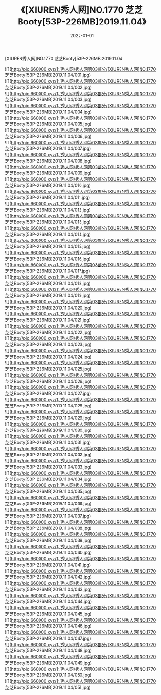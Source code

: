 ﻿---
layout: post
title:  《[XIUREN秀人网]NO.1770 芝芝Booty[53P-226MB]2019.11.04》
date:   2022-01-01
img: http://pic.660000.xyz/1:/秀人网/秀人网第03部分/[XIUREN秀人网]NO.1770 芝芝Booty[53P-226MB]2019.11.04/000.jpg
categories: [美女, 清纯, 唯美]
---

[XIUREN秀人网]NO.1770 芝芝Booty[53P-226MB]2019.11.04

 ![](http://pic.660000.xyz/1:/秀人网/秀人网第03部分/[XIUREN秀人网]NO.1770 芝芝Booty[53P-226MB]2019.11.04/001.jpg) <br>![](http://pic.660000.xyz/1:/秀人网/秀人网第03部分/[XIUREN秀人网]NO.1770 芝芝Booty[53P-226MB]2019.11.04/002.jpg) <br>![](http://pic.660000.xyz/1:/秀人网/秀人网第03部分/[XIUREN秀人网]NO.1770 芝芝Booty[53P-226MB]2019.11.04/003.jpg) <br>![](http://pic.660000.xyz/1:/秀人网/秀人网第03部分/[XIUREN秀人网]NO.1770 芝芝Booty[53P-226MB]2019.11.04/004.jpg) <br>![](http://pic.660000.xyz/1:/秀人网/秀人网第03部分/[XIUREN秀人网]NO.1770 芝芝Booty[53P-226MB]2019.11.04/005.jpg) <br>![](http://pic.660000.xyz/1:/秀人网/秀人网第03部分/[XIUREN秀人网]NO.1770 芝芝Booty[53P-226MB]2019.11.04/006.jpg) <br>![](http://pic.660000.xyz/1:/秀人网/秀人网第03部分/[XIUREN秀人网]NO.1770 芝芝Booty[53P-226MB]2019.11.04/007.jpg) <br>![](http://pic.660000.xyz/1:/秀人网/秀人网第03部分/[XIUREN秀人网]NO.1770 芝芝Booty[53P-226MB]2019.11.04/008.jpg) <br>![](http://pic.660000.xyz/1:/秀人网/秀人网第03部分/[XIUREN秀人网]NO.1770 芝芝Booty[53P-226MB]2019.11.04/009.jpg) <br>![](http://pic.660000.xyz/1:/秀人网/秀人网第03部分/[XIUREN秀人网]NO.1770 芝芝Booty[53P-226MB]2019.11.04/010.jpg) <br>![](http://pic.660000.xyz/1:/秀人网/秀人网第03部分/[XIUREN秀人网]NO.1770 芝芝Booty[53P-226MB]2019.11.04/011.jpg) <br>![](http://pic.660000.xyz/1:/秀人网/秀人网第03部分/[XIUREN秀人网]NO.1770 芝芝Booty[53P-226MB]2019.11.04/012.jpg) <br>![](http://pic.660000.xyz/1:/秀人网/秀人网第03部分/[XIUREN秀人网]NO.1770 芝芝Booty[53P-226MB]2019.11.04/013.jpg) <br>![](http://pic.660000.xyz/1:/秀人网/秀人网第03部分/[XIUREN秀人网]NO.1770 芝芝Booty[53P-226MB]2019.11.04/014.jpg) <br>![](http://pic.660000.xyz/1:/秀人网/秀人网第03部分/[XIUREN秀人网]NO.1770 芝芝Booty[53P-226MB]2019.11.04/015.jpg) <br>![](http://pic.660000.xyz/1:/秀人网/秀人网第03部分/[XIUREN秀人网]NO.1770 芝芝Booty[53P-226MB]2019.11.04/016.jpg) <br>![](http://pic.660000.xyz/1:/秀人网/秀人网第03部分/[XIUREN秀人网]NO.1770 芝芝Booty[53P-226MB]2019.11.04/017.jpg) <br>![](http://pic.660000.xyz/1:/秀人网/秀人网第03部分/[XIUREN秀人网]NO.1770 芝芝Booty[53P-226MB]2019.11.04/018.jpg) <br>![](http://pic.660000.xyz/1:/秀人网/秀人网第03部分/[XIUREN秀人网]NO.1770 芝芝Booty[53P-226MB]2019.11.04/019.jpg) <br>![](http://pic.660000.xyz/1:/秀人网/秀人网第03部分/[XIUREN秀人网]NO.1770 芝芝Booty[53P-226MB]2019.11.04/020.jpg) <br>![](http://pic.660000.xyz/1:/秀人网/秀人网第03部分/[XIUREN秀人网]NO.1770 芝芝Booty[53P-226MB]2019.11.04/021.jpg) <br>![](http://pic.660000.xyz/1:/秀人网/秀人网第03部分/[XIUREN秀人网]NO.1770 芝芝Booty[53P-226MB]2019.11.04/022.jpg) <br>![](http://pic.660000.xyz/1:/秀人网/秀人网第03部分/[XIUREN秀人网]NO.1770 芝芝Booty[53P-226MB]2019.11.04/023.jpg) <br>![](http://pic.660000.xyz/1:/秀人网/秀人网第03部分/[XIUREN秀人网]NO.1770 芝芝Booty[53P-226MB]2019.11.04/024.jpg) <br>![](http://pic.660000.xyz/1:/秀人网/秀人网第03部分/[XIUREN秀人网]NO.1770 芝芝Booty[53P-226MB]2019.11.04/025.jpg) <br>![](http://pic.660000.xyz/1:/秀人网/秀人网第03部分/[XIUREN秀人网]NO.1770 芝芝Booty[53P-226MB]2019.11.04/026.jpg) <br>![](http://pic.660000.xyz/1:/秀人网/秀人网第03部分/[XIUREN秀人网]NO.1770 芝芝Booty[53P-226MB]2019.11.04/027.jpg) <br>![](http://pic.660000.xyz/1:/秀人网/秀人网第03部分/[XIUREN秀人网]NO.1770 芝芝Booty[53P-226MB]2019.11.04/028.jpg) <br>![](http://pic.660000.xyz/1:/秀人网/秀人网第03部分/[XIUREN秀人网]NO.1770 芝芝Booty[53P-226MB]2019.11.04/029.jpg) <br>![](http://pic.660000.xyz/1:/秀人网/秀人网第03部分/[XIUREN秀人网]NO.1770 芝芝Booty[53P-226MB]2019.11.04/030.jpg) <br>![](http://pic.660000.xyz/1:/秀人网/秀人网第03部分/[XIUREN秀人网]NO.1770 芝芝Booty[53P-226MB]2019.11.04/031.jpg) <br>![](http://pic.660000.xyz/1:/秀人网/秀人网第03部分/[XIUREN秀人网]NO.1770 芝芝Booty[53P-226MB]2019.11.04/032.jpg) <br>![](http://pic.660000.xyz/1:/秀人网/秀人网第03部分/[XIUREN秀人网]NO.1770 芝芝Booty[53P-226MB]2019.11.04/033.jpg) <br>![](http://pic.660000.xyz/1:/秀人网/秀人网第03部分/[XIUREN秀人网]NO.1770 芝芝Booty[53P-226MB]2019.11.04/034.jpg) <br>![](http://pic.660000.xyz/1:/秀人网/秀人网第03部分/[XIUREN秀人网]NO.1770 芝芝Booty[53P-226MB]2019.11.04/035.jpg) <br>![](http://pic.660000.xyz/1:/秀人网/秀人网第03部分/[XIUREN秀人网]NO.1770 芝芝Booty[53P-226MB]2019.11.04/036.jpg) <br>![](http://pic.660000.xyz/1:/秀人网/秀人网第03部分/[XIUREN秀人网]NO.1770 芝芝Booty[53P-226MB]2019.11.04/037.jpg) <br>![](http://pic.660000.xyz/1:/秀人网/秀人网第03部分/[XIUREN秀人网]NO.1770 芝芝Booty[53P-226MB]2019.11.04/038.jpg) <br>![](http://pic.660000.xyz/1:/秀人网/秀人网第03部分/[XIUREN秀人网]NO.1770 芝芝Booty[53P-226MB]2019.11.04/039.jpg) <br>![](http://pic.660000.xyz/1:/秀人网/秀人网第03部分/[XIUREN秀人网]NO.1770 芝芝Booty[53P-226MB]2019.11.04/040.jpg) <br>![](http://pic.660000.xyz/1:/秀人网/秀人网第03部分/[XIUREN秀人网]NO.1770 芝芝Booty[53P-226MB]2019.11.04/041.jpg) <br>![](http://pic.660000.xyz/1:/秀人网/秀人网第03部分/[XIUREN秀人网]NO.1770 芝芝Booty[53P-226MB]2019.11.04/042.jpg) <br>![](http://pic.660000.xyz/1:/秀人网/秀人网第03部分/[XIUREN秀人网]NO.1770 芝芝Booty[53P-226MB]2019.11.04/043.jpg) <br>![](http://pic.660000.xyz/1:/秀人网/秀人网第03部分/[XIUREN秀人网]NO.1770 芝芝Booty[53P-226MB]2019.11.04/044.jpg) <br>![](http://pic.660000.xyz/1:/秀人网/秀人网第03部分/[XIUREN秀人网]NO.1770 芝芝Booty[53P-226MB]2019.11.04/045.jpg) <br>![](http://pic.660000.xyz/1:/秀人网/秀人网第03部分/[XIUREN秀人网]NO.1770 芝芝Booty[53P-226MB]2019.11.04/046.jpg) <br>![](http://pic.660000.xyz/1:/秀人网/秀人网第03部分/[XIUREN秀人网]NO.1770 芝芝Booty[53P-226MB]2019.11.04/047.jpg) <br>![](http://pic.660000.xyz/1:/秀人网/秀人网第03部分/[XIUREN秀人网]NO.1770 芝芝Booty[53P-226MB]2019.11.04/048.jpg) <br>![](http://pic.660000.xyz/1:/秀人网/秀人网第03部分/[XIUREN秀人网]NO.1770 芝芝Booty[53P-226MB]2019.11.04/049.jpg) <br>![](http://pic.660000.xyz/1:/秀人网/秀人网第03部分/[XIUREN秀人网]NO.1770 芝芝Booty[53P-226MB]2019.11.04/050.jpg) <br>![](http://pic.660000.xyz/1:/秀人网/秀人网第03部分/[XIUREN秀人网]NO.1770 芝芝Booty[53P-226MB]2019.11.04/051.jpg) <br>